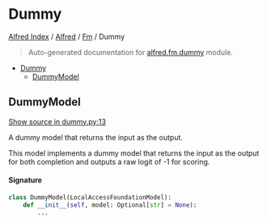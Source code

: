 # Dummy

[Alfred Index](../../README.md#alfred-index) /
[Alfred](../index.md#alfred) /
[Fm](./index.md#fm) /
Dummy

> Auto-generated documentation for [alfred.fm.dummy](../../../alfred/fm/dummy.py) module.

- [Dummy](#dummy)
  - [DummyModel](#dummymodel)

## DummyModel

[Show source in dummy.py:13](../../../alfred/fm/dummy.py#L13)

A dummy model that returns the input as the output.

This model implements a dummy model that returns the
input as the output for both completion and outputs a raw logit of -1 for scoring.

#### Signature

```python
class DummyModel(LocalAccessFoundationModel):
    def __init__(self, model: Optional[str] = None):
        ...
```